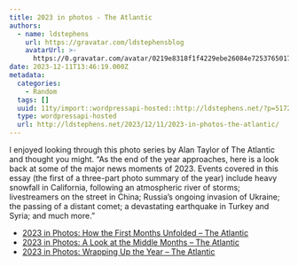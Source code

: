 ```yaml
---
title: 2023 in photos - The Atlantic
authors:
  - name: ldstephens
    url: https://gravatar.com/ldstephensblog
    avatarUrl: >-
      https://0.gravatar.com/avatar/0219e8318f1f4229ebe26084e7253765017f43ca0c631be37dc6d0b8ad6e40a4?s=96&d=identicon&r=G
date: 2023-12-11T13:46:19.000Z
metadata:
  categories:
    - Random
  tags: []
  uuid: 11ty/import::wordpressapi-hosted::http://ldstephens.net/?p=5172
  type: wordpressapi-hosted
  url: http://ldstephens.net/2023/12/11/2023-in-photos-the-atlantic/
---
```


I enjoyed looking through this photo series by Alan Taylor of The Atlantic and thought you might. “As the end of the year approaches, here is a look back at some of the major news moments of 2023. Events covered in this essay (the first of a three-part photo summary of the year) include heavy snowfall in California, following an atmospheric river of storms; livestreamers on the street in China; Russia’s ongoing invasion of Ukraine; the passing of a distant comet; a devastating earthquake in Turkey and Syria; and much more.”

- [2023 in Photos: How the First Months Unfolded – The Atlantic](https://www.theatlantic.com/photo/2023/12/2023-photos-how-first-months-unfolded/676236/)
- [2023 in Photos: A Look at the Middle Months – The Atlantic](https://www.theatlantic.com/photo/2023/12/2023-photos-look-middle-months/676245/)
- [2023 in Photos: Wrapping Up the Year – The Atlantic](https://www.theatlantic.com/photo/2023/12/2023-in-photos-wrapping-year/676265/)
